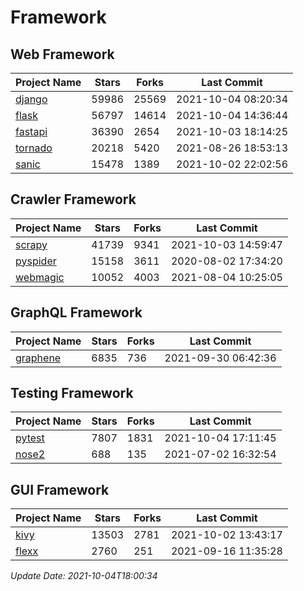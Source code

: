 # Framework

## Web Framework
| Project Name | Stars | Forks | Last Commit |
| ------------ | ----- | ----- | ----------- |
| [django](https://github.com/django/django) | 59986 | 25569 | 2021-10-04 08:20:34 |
| [flask](https://github.com/pallets/flask) | 56797 | 14614 | 2021-10-04 14:36:44 |
| [fastapi](https://github.com/tiangolo/fastapi) | 36390 | 2654 | 2021-10-03 18:14:25 |
| [tornado](https://github.com/tornadoweb/tornado) | 20218 | 5420 | 2021-08-26 18:53:13 |
| [sanic](https://github.com/sanic-org/sanic) | 15478 | 1389 | 2021-10-02 22:02:56 |

## Crawler Framework
| Project Name | Stars | Forks | Last Commit |
| ------------ | ----- | ----- | ----------- |
| [scrapy](https://github.com/scrapy/scrapy) | 41739 | 9341 | 2021-10-03 14:59:47 |
| [pyspider](https://github.com/binux/pyspider) | 15158 | 3611 | 2020-08-02 17:34:20 |
| [webmagic](https://github.com/code4craft/webmagic) | 10052 | 4003 | 2021-08-04 10:25:05 |

## GraphQL Framework
| Project Name | Stars | Forks | Last Commit |
| ------------ | ----- | ----- | ----------- |
| [graphene](https://github.com/graphql-python/graphene) | 6835 | 736 | 2021-09-30 06:42:36 |

## Testing Framework
| Project Name | Stars | Forks | Last Commit |
| ------------ | ----- | ----- | ----------- |
| [pytest](https://github.com/pytest-dev/pytest) | 7807 | 1831 | 2021-10-04 17:11:45 |
| [nose2](https://github.com/nose-devs/nose2) | 688 | 135 | 2021-07-02 16:32:54 |

## GUI Framework
| Project Name | Stars | Forks | Last Commit |
| ------------ | ----- | ----- | ----------- |
| [kivy](https://github.com/kivy/kivy) | 13503 | 2781 | 2021-10-02 13:43:17 |
| [flexx](https://github.com/flexxui/flexx) | 2760 | 251 | 2021-09-16 11:35:28 |

*Update Date: 2021-10-04T18:00:34*